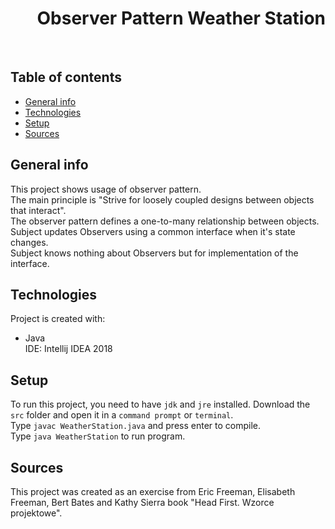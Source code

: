 <h1 align="right">Observer Pattern Weather Station</h1><br>

## Table of contents
* [General info](#general-info)
* [Technologies](#technologies)
* [Setup](#setup)
* [Sources](#sources)

## General info
This project shows usage of observer pattern.  
The main principle is "Strive for loosely coupled designs between objects that interact".  
The observer pattern defines a one-to-many relationship between objects.  
Subject updates Observers using a common interface when it's state changes.  
Subject knows nothing about Observers but for implementation of the interface.

## Technologies
Project is created with:
* Java  
IDE: Intellij IDEA 2018

## Setup
To run this project, you need to have `jdk` and `jre` installed.
Download the `src` folder and open it in a `command prompt` or `terminal`.  
Type `javac WeatherStation.java` and press enter to compile.  
Type `java WeatherStation` to run program.

## Sources
This project was created as an exercise from Eric Freeman, Elisabeth Freeman, Bert Bates and Kathy Sierra book "Head First. Wzorce projektowe".
